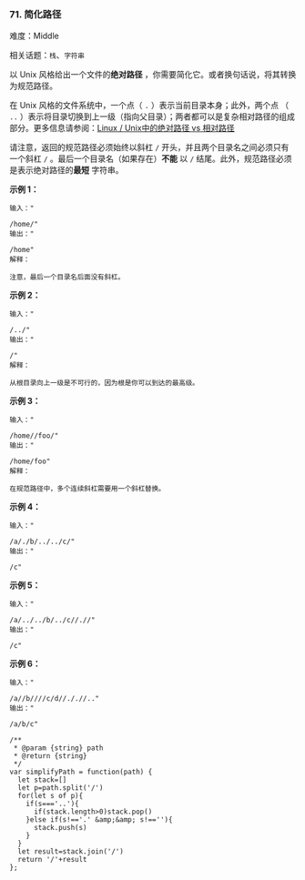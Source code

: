 ### 71. 简化路径

难度：Middle

相关话题：`栈`、`字符串`

以 Unix 风格给出一个文件的**绝对路径** ，你需要简化它。或者换句话说，将其转换为规范路径。



在 Unix 风格的文件系统中，一个点（ `.` ）表示当前目录本身；此外，两个点 （ `..` ）表示将目录切换到上一级（指向父目录）；两者都可以是复杂相对路径的组成部分。更多信息请参阅：[Linux / Unix中的绝对路径 vs 相对路径](https://blog.csdn.net/u011327334/article/details/50355600)




请注意，返回的规范路径必须始终以斜杠  `/`  开头，并且两个目录名之间必须只有一个斜杠  `/` 。最后一个目录名（如果存在）**不能** 以  `/`  结尾。此外，规范路径必须是表示绝对路径的**最短** 字符串。







**示例 1：** 



```
输入："

/home/"
输出："

/home"
解释：

注意，最后一个目录名后面没有斜杠。
```


**示例 2：** 



```
输入："

/../"
输出："

/"
解释：

从根目录向上一级是不可行的，因为根是你可以到达的最高级。
```


**示例 3：** 



```
输入："

/home//foo/"
输出："

/home/foo"
解释：

在规范路径中，多个连续斜杠需要用一个斜杠替换。
```


**示例 4：** 



```
输入："

/a/./b/../../c/"
输出："

/c"
```


**示例 5：** 



```
输入："

/a/../../b/../c//.//"
输出："

/c"
```


**示例 6：** 



```
输入："

/a//b////c/d//././/.."
输出："

/a/b/c"
```

```
/**
 * @param {string} path
 * @return {string}
 */
var simplifyPath = function(path) {
  let stack=[]
  let p=path.split('/')
  for(let s of p){
    if(s==='..'){
      if(stack.length>0)stack.pop()
    }else if(s!=='.' &amp;&amp; s!==''){
      stack.push(s)
    }
  }
  let result=stack.join('/')
  return '/'+result
};
```


